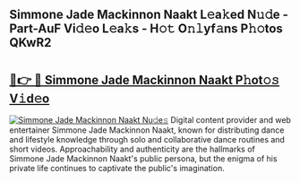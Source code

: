 ## Simmone Jade Mackinnon Naakt L𝚎a𝚔ed N𝚞𝚍e - Part-AuF Vi𝚍𝚎o L𝚎a𝚔s - H𝚘𝚝 O𝚗𝚕yf𝚊ns P𝚑𝚘tos QKwR2

# <h2><a href="http://kfdg71.oniu.top/?m=Simmone+Jade+Mackinnon+Naakt">🔗👉 🔴 Simmone Jade Mackinnon Naakt P𝚑ot𝚘𝚜 V𝚒d𝚎o</a></h2>

[![Simmone Jade Mackinnon Naakt Nu𝚍e𝚜](https://i.imgur.com/0qMVB7G.gif)](http://kfdg71.oniu.top/?m=Simmone+Jade+Mackinnon+Naakt)
Digital content provider and web entertainer Simmone Jade Mackinnon Naakt, known for distributing dance and lifestyle knowledge through solo and collaborative dance routines and short videos. Approachability and authenticity are the hallmarks of Simmone Jade Mackinnon Naakt's public persona, but the enigma of his private life continues to captivate the public's imagination.  
